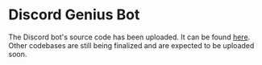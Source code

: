 # Discord Genius Bot

The Discord bot's source code has been uploaded. 
It can be found [here](https://github.com/gaborszita/discord-genius-bot-bot).
Other codebases are still being finalized and are expected to be uploaded soon.
